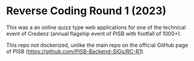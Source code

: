 # Reverse Coding Round 1 (2023)
This was a an online quizz type web applications for one of the technical event of Credenz (annual flagship event of PISB with footfall of 1000+).

This repo not dockerized, unlike the main repo on the official GitHub page of PISB (https://github.com/PISB-Backend-SIGs/RC-R1).
